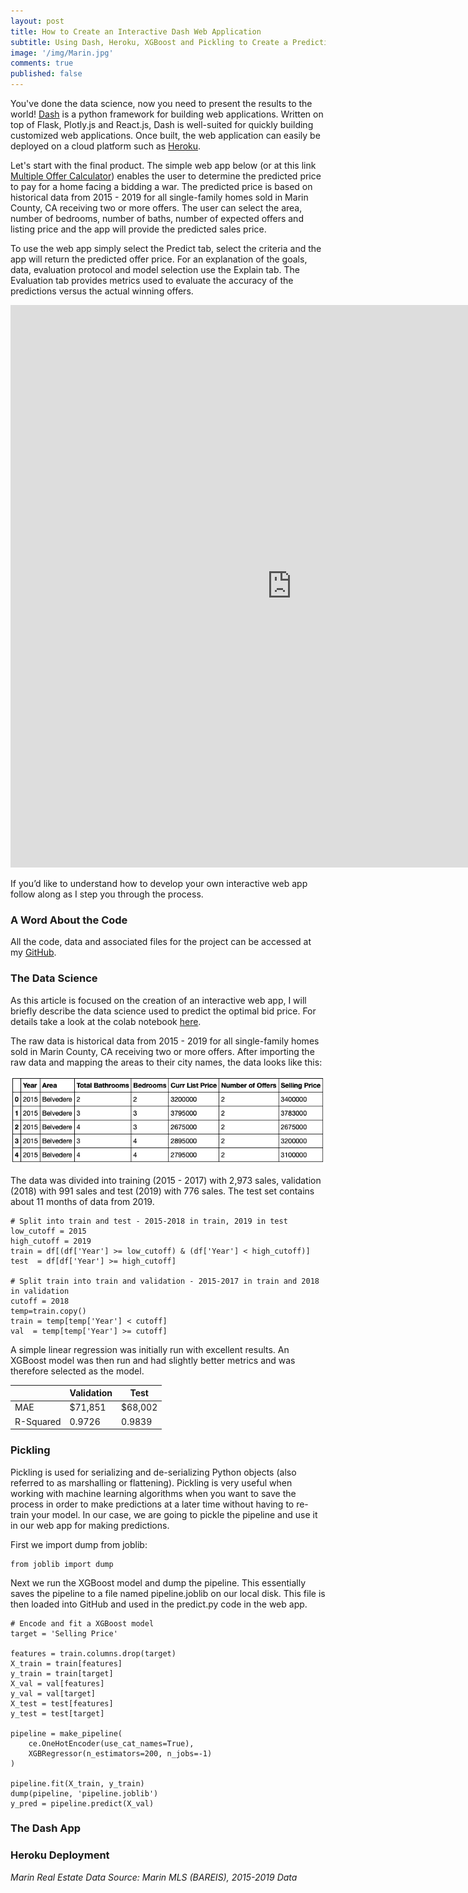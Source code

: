 ```yaml
---
layout: post
title: How to Create an Interactive Dash Web Application
subtitle: Using Dash, Heroku, XGBoost and Pickling to Create a Predictive Web App
image: '/img/Marin.jpg'
comments: true
published: false
---
```


You've done the data science, now you need to present the results to the world!  [Dash][1] is a python framework for building web applications.  Written on top of Flask, Plotly.js and React.js, Dash is well-suited for quickly building customized web applications.  Once built, the web application can easily be deployed on a cloud platform such as [Heroku][2].

Let's start with the final product.  The simple web app below (or at this link [Multiple Offer Calculator][3]) enables the user to determine the predicted price to pay for a home facing a bidding a war. The predicted price is based on historical data from 2015 - 2019 for all single-family homes sold in Marin County, CA receiving two or more offers. The user can select the area, number of bedrooms, number of baths, number of expected offers and listing price and the app will provide the predicted sales price.

To use the web app simply select the Predict tab, select the criteria and the app will return the predicted offer price.  For an explanation of the goals, data, evaluation protocol and model selection use the Explain tab.  The Evaluation tab provides metrics used to evaluate the accuracy of the predictions versus the actual winning offers.

<iframe src="https://multiple-offers.herokuapp.com" width="900" height="900" style="border: none;"></iframe>

If you’d like to understand how to develop your own interactive web app follow along as I step you through the process.

### A Word About the Code

All the code, data and associated files for the project can be accessed at my [GitHub][4].

### The Data Science

As this article is focused on the creation of an interactive web app, I will briefly describe the data science used to predict the optimal bid price.  For details take a look at the colab notebook [here][5].

The raw data is historical data from 2015 - 2019 for all single-family homes sold in Marin County, CA receiving two or more offers.  After importing the raw data and mapping the areas to their city names, the data looks like this:

![MultiOffer Dataframe](/img/MultiOffer_Dataframe.png)

The data was divided into training (2015 - 2017) with 2,973 sales, validation (2018) with 991 sales and test (2019) with 776 sales. The test set contains about 11 months of data from 2019.

```
# Split into train and test - 2015-2018 in train, 2019 in test
low_cutoff = 2015
high_cutoff = 2019
train = df[(df['Year'] >= low_cutoff) & (df['Year'] < high_cutoff)]
test  = df[df['Year'] >= high_cutoff]

# Split train into train and validation - 2015-2017 in train and 2018 in validation
cutoff = 2018
temp=train.copy()
train = temp[temp['Year'] < cutoff]
val  = temp[temp['Year'] >= cutoff]
```

A simple linear regression was initially run with excellent results. An XGBoost model was then run and had slightly better metrics and was therefore selected as the model.

|           | Validation |   Test  |
|-----------|------------|---------|
| MAE       | $71,851    | $68,002 |
| R-Squared | 0.9726     | 0.9839  |

### Pickling

Pickling is used for serializing and de-serializing Python objects (also referred to as marshalling or flattening).  Pickling is very useful when working with machine learning algorithms when you want to save the process in order to make predictions at a later time without having to re-train your model.  In our case, we are going to pickle the pipeline and use it in our web app for making predictions.  

First we import dump from joblib:

```
from joblib import dump
```

Next we run the XGBoost model and dump the pipeline.  This essentially saves the pipeline to a file named pipeline.joblib on our local disk.  This file is then loaded into GitHub and used in the predict.py code in the web app.

```
# Encode and fit a XGBoost model
target = 'Selling Price'

features = train.columns.drop(target)
X_train = train[features]
y_train = train[target]
X_val = val[features]
y_val = val[target]
X_test = test[features]
y_test = test[target]

pipeline = make_pipeline(
    ce.OneHotEncoder(use_cat_names=True), 
    XGBRegressor(n_estimators=200, n_jobs=-1)
)

pipeline.fit(X_train, y_train)
dump(pipeline, 'pipeline.joblib')
y_pred = pipeline.predict(X_val)
```

### The Dash App

### Heroku Deployment




*Marin Real Estate Data Source:  Marin MLS (BAREIS), 2015-2019 Data*

[1]: <https://dash.plot.ly/introduction>
[2]: <https://www.heroku.com/what>
[3]: <https://multiple-offers.herokuapp.com> 
[4]: <https://github.com/JimKing100/Multiple_Offers>
[5]: <https://github.com/JimKing100/Multiple_Offers/blob/master/model/XGBoost.ipynb>

